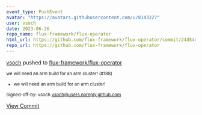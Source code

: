 ```yaml
---
event_type: PushEvent
avatar: "https://avatars.githubusercontent.com/u/814322?"
user: vsoch
date: 2023-06-26
repo_name: flux-framework/flux-operator
html_url: https://github.com/flux-framework/flux-operator/commit/24d54d7378d35d7a28e46bcf19fc74f796536f13
repo_url: https://github.com/flux-framework/flux-operator
---
```


<a href='https://github.com/vsoch' target='_blank'>vsoch</a> pushed to <a href='https://github.com/flux-framework/flux-operator' target='_blank'>flux-framework/flux-operator</a>

<small>we will need an arm build for an arm cluster! (#188)

* we will need an arm build for an arm cluster!

Signed-off-by: vsoch <vsoch@users.noreply.github.com></small>

<a href='https://github.com/flux-framework/flux-operator/commit/24d54d7378d35d7a28e46bcf19fc74f796536f13' target='_blank'>View Commit</a>